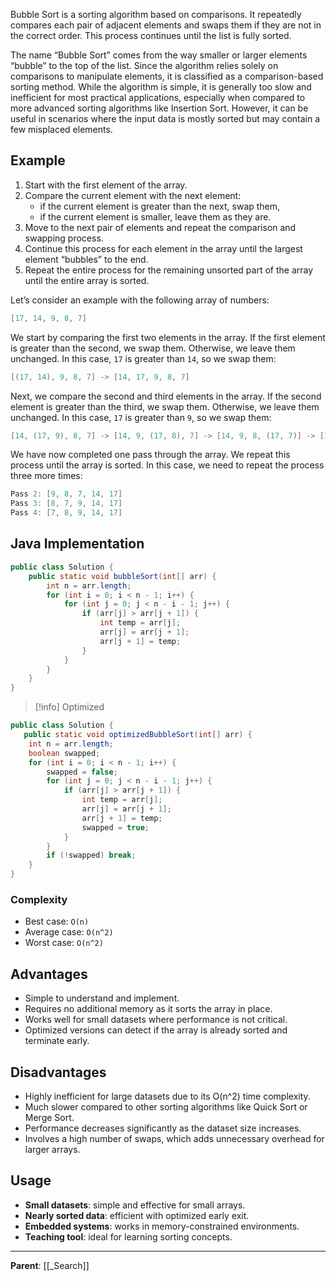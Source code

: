 Bubble Sort is a sorting algorithm based on comparisons. It repeatedly compares each pair of adjacent elements and swaps them if they are not in the correct order. This process continues until the list is fully sorted.

The name “Bubble Sort” comes from the way smaller or larger elements “bubble” to the top of the list. Since the algorithm relies solely on comparisons to manipulate elements, it is classified as a comparison-based sorting method. While the algorithm is simple, it is generally too slow and inefficient for most practical applications, especially when compared to more advanced sorting algorithms like Insertion Sort. However, it can be useful in scenarios where the input data is mostly sorted but may contain a few misplaced elements.

## Example

1. Start with the first element of the array.
2. Compare the current element with the next element:
   - if the current element is greater than the next, swap them,
   - if the current element is smaller, leave them as they are.
3. Move to the next pair of elements and repeat the comparison and swapping process.
4. Continue this process for each element in the array until the largest element “bubbles” to the end.
5. Repeat the entire process for the remaining unsorted part of the array until the entire array is sorted.

Let’s consider an example with the following array of numbers:

```java
[17, 14, 9, 8, 7]
```

We start by comparing the first two elements in the array. If the first element is greater than the second, we swap them. Otherwise, we leave them unchanged. In this case, `17` is greater than `14`, so we swap them:

```java
[(17, 14), 9, 8, 7] -> [14, 17, 9, 8, 7]
```

Next, we compare the second and third elements in the array. If the second element is greater than the third, we swap them. Otherwise, we leave them unchanged. In this case, `17` is greater than `9`, so we swap them:

```java
[14, (17, 9), 8, 7] -> [14, 9, (17, 8), 7] -> [14, 9, 8, (17, 7)] -> [14, 9, 8, 7, 17]
```

We have now completed one pass through the array. We repeat this process until the array is sorted. In this case, we need to repeat the process three more times:

```java
Pass 2: [9, 8, 7, 14, 17]
Pass 3: [8, 7, 9, 14, 17]
Pass 4: [7, 8, 9, 14, 17]
```

## Java Implementation

```java
public class Solution {
    public static void bubbleSort(int[] arr) {
        int n = arr.length;
        for (int i = 0; i < n - 1; i++) {
            for (int j = 0; j < n - i - 1; j++) {
                if (arr[j] > arr[j + 1]) {
                    int temp = arr[j];
                    arr[j] = arr[j + 1];
                    arr[j + 1] = temp;
                }
            }
        }
    }
}
```

> [!info] Optimized

```java
public class Solution {
   public static void optimizedBubbleSort(int[] arr) {
    int n = arr.length;
    boolean swapped;
    for (int i = 0; i < n - 1; i++) {
        swapped = false;
        for (int j = 0; j < n - i - 1; j++) {
            if (arr[j] > arr[j + 1]) {
                int temp = arr[j];
                arr[j] = arr[j + 1];
                arr[j + 1] = temp;
                swapped = true;
            }
        }
        if (!swapped) break;
    }
}
```

### Complexity

- Best case: `O(n)`
- Average case: `O(n^2)`
- Worst case: `O(n^2)`

## Advantages

- Simple to understand and implement.
- Requires no additional memory as it sorts the array in place.
- Works well for small datasets where performance is not critical.
- Optimized versions can detect if the array is already sorted and terminate early.

## Disadvantages

- Highly inefficient for large datasets due to its O(n^2) time complexity.
- Much slower compared to other sorting algorithms like Quick Sort or Merge Sort.
- Performance decreases significantly as the dataset size increases.
- Involves a high number of swaps, which adds unnecessary overhead for larger arrays.

## Usage

- **Small datasets**: simple and effective for small arrays.
- **Nearly sorted data**: efficient with optimized early exit.
- **Embedded systems**: works in memory-constrained environments.
- **Teaching tool**: ideal for learning sorting concepts.

---

**Parent**: [[_Search]]